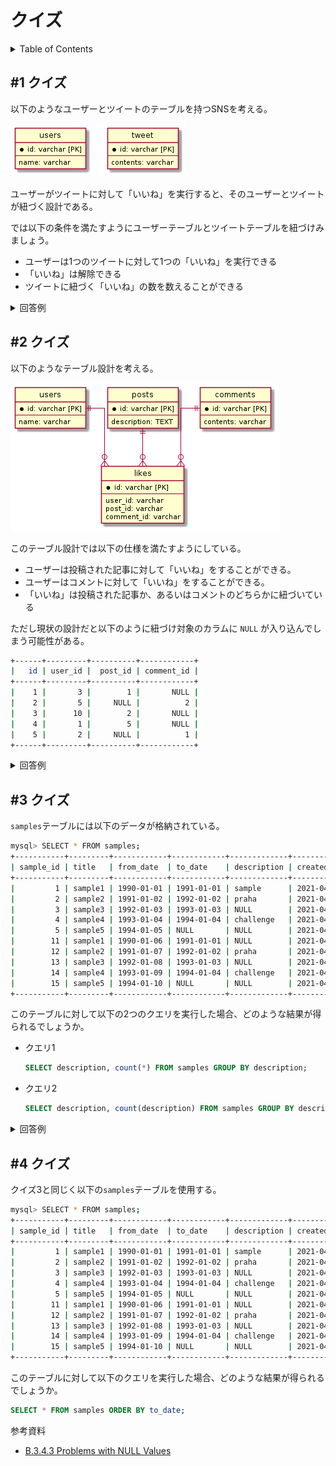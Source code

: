# クイズ

<!-- START doctoc generated TOC please keep comment here to allow auto update -->
<!-- DON'T EDIT THIS SECTION, INSTEAD RE-RUN doctoc TO UPDATE -->
<details>
<summary>Table of Contents</summary>

- [&#035;1 クイズ](#1-%E3%82%AF%E3%82%A4%E3%82%BA)
- [&#035;2 クイズ](#2-%E3%82%AF%E3%82%A4%E3%82%BA)

</details>
<!-- END doctoc generated TOC please keep comment here to allow auto update -->

## #1 クイズ

以下のようなユーザーとツイートのテーブルを持つSNSを考える。

![](../assets/Likes.png)

ユーザーがツイートに対して「いいね」を実行すると、そのユーザーとツイートが紐づく設計である。

では以下の条件を満たすようにユーザーテーブルとツイートテーブルを紐づけみましょう。

- ユーザーは1つのツイートに対して1つの「いいね」を実行できる
- 「いいね」は解除できる
- ツイートに紐づく「いいね」の数を数えることができる

<details>
<summary>回答例</summary>



</details>


## #2 クイズ

以下のようなテーブル設計を考える。

![](../assets/Likes%20Polymorphic%20Associations.png)

このテーブル設計では以下の仕様を満たすようにしている。

- ユーザーは投稿された記事に対して「いいね」をすることができる。
- ユーザーはコメントに対して「いいね」をすることができる。
- 「いいね」は投稿された記事か、あるいはコメントのどちらかに紐づいている

ただし現状の設計だと以下のように紐づけ対象のカラムに `NULL` が入り込んでしまう可能性がある。

```bash
+------+---------+----------+------------+
|   id | user_id |  post_id | comment_id |
+------+---------+----------+------------+
|    1 |       3 |        1 |       NULL |
|    2 |       5 |     NULL |          2 |
|    3 |      10 |        2 |       NULL |
|    4 |       1 |        5 |       NULL |
|    5 |       2 |     NULL |          1 |
+------+---------+----------+------------+
```

<details>
<summary>回答例</summary>

Polymorphic Associations

</details>

## #3 クイズ

`samples`テーブルには以下のデータが格納されている。

```bash
mysql> SELECT * FROM samples;
+-----------+---------+------------+------------+-------------+---------------------+
| sample_id | title   | from_date  | to_date    | description | created_at          |
+-----------+---------+------------+------------+-------------+---------------------+
|         1 | sample1 | 1990-01-01 | 1991-01-01 | sample      | 2021-04-18 22:47:28 |
|         2 | sample2 | 1991-01-02 | 1992-01-02 | praha       | 2021-04-18 22:47:28 |
|         3 | sample3 | 1992-01-03 | 1993-01-03 | NULL        | 2021-04-18 22:47:28 |
|         4 | sample4 | 1993-01-04 | 1994-01-04 | challenge   | 2021-04-18 22:47:28 |
|         5 | sample5 | 1994-01-05 | NULL       | NULL        | 2021-04-18 22:47:28 |
|        11 | sample1 | 1990-01-06 | 1991-01-01 | NULL        | 2021-04-22 14:31:44 |
|        12 | sample2 | 1991-01-07 | 1992-01-02 | praha       | 2021-04-22 14:31:44 |
|        13 | sample3 | 1992-01-08 | 1993-01-03 | NULL        | 2021-04-22 14:31:44 |
|        14 | sample4 | 1993-01-09 | 1994-01-04 | challenge   | 2021-04-22 14:31:44 |
|        15 | sample5 | 1994-01-10 | NULL       | NULL        | 2021-04-22 14:31:44 |
+-----------+---------+------------+------------+-------------+---------------------+
```

このテーブルに対して以下の2つのクエリを実行した場合、どのような結果が得られるでしょうか。

- クエリ1
  
  ```sql
  SELECT description, count(*) FROM samples GROUP BY description;
  ```

- クエリ2
  
  ```sql
  SELECT description, count(description) FROM samples GROUP BY description;
  ```

<details>
<summary>回答例</summary>
<div>

参考資料

- [B.3.4.3 Problems with NULL Values](https://dev.mysql.com/doc/refman/8.0/en/problems-with-null.html)

</div>
</details>

## #4 クイズ

クイズ3と同じく以下の`samples`テーブルを使用する。

```bash
mysql> SELECT * FROM samples;
+-----------+---------+------------+------------+-------------+---------------------+
| sample_id | title   | from_date  | to_date    | description | created_at          |
+-----------+---------+------------+------------+-------------+---------------------+
|         1 | sample1 | 1990-01-01 | 1991-01-01 | sample      | 2021-04-18 22:47:28 |
|         2 | sample2 | 1991-01-02 | 1992-01-02 | praha       | 2021-04-18 22:47:28 |
|         3 | sample3 | 1992-01-03 | 1993-01-03 | NULL        | 2021-04-18 22:47:28 |
|         4 | sample4 | 1993-01-04 | 1994-01-04 | challenge   | 2021-04-18 22:47:28 |
|         5 | sample5 | 1994-01-05 | NULL       | NULL        | 2021-04-18 22:47:28 |
|        11 | sample1 | 1990-01-06 | 1991-01-01 | NULL        | 2021-04-22 14:31:44 |
|        12 | sample2 | 1991-01-07 | 1992-01-02 | praha       | 2021-04-22 14:31:44 |
|        13 | sample3 | 1992-01-08 | 1993-01-03 | NULL        | 2021-04-22 14:31:44 |
|        14 | sample4 | 1993-01-09 | 1994-01-04 | challenge   | 2021-04-22 14:31:44 |
|        15 | sample5 | 1994-01-10 | NULL       | NULL        | 2021-04-22 14:31:44 |
+-----------+---------+------------+------------+-------------+---------------------+
```

このテーブルに対して以下のクエリを実行した場合、どのような結果が得られるでしょうか。
  
```sql
SELECT * FROM samples ORDER BY to_date;
```

参考資料

- [B.3.4.3 Problems with NULL Values](https://dev.mysql.com/doc/refman/8.0/en/problems-with-null.html)

</div>
</details>